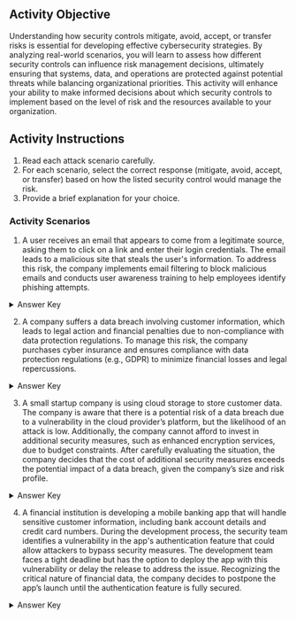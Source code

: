 ## Activity Objective
Understanding how security controls mitigate, avoid, accept, or transfer risks is essential for developing effective cybersecurity strategies. By analyzing real-world scenarios, you will learn to assess how different security controls can influence risk management decisions, ultimately ensuring that systems, data, and operations are protected against potential threats while balancing organizational priorities. This activity will enhance your ability to make informed decisions about which security controls to implement based on the level of risk and the resources available to your organization.

## Activity Instructions
1. Read each attack scenario carefully.
2. For each scenario, select the correct response (mitigate, avoid, accept, or transfer) based on how the listed security control would manage the risk.
3. Provide a brief explanation for your choice.

### Activity Scenarios
1. A user receives an email that appears to come from a legitimate source, asking them to click on a link and enter their login credentials. The email leads to a malicious site that steals the user's information. To address this risk, the company implements email filtering to block malicious emails and conducts user awareness training to help employees identify phishing attempts.
<details closed>
<summary>Answer Key</summary>
The use of email filtering and the implementation of user awareness training will help mitigate the risk of employee's falling for phishing attacks.
</details>

2. A company suffers a data breach involving customer information, which leads to legal action and financial penalties due to non-compliance with data protection regulations. To manage this risk, the company purchases cyber insurance and ensures compliance with data protection regulations (e.g., GDPR) to minimize financial losses and legal repercussions.
<details closed>
<summary>Answer Key</summary>
The use of cyber insurance will transer the risk the company faces due to a cyber attack.
</details>

3. A small startup company is using cloud storage to store customer data. The company is aware that there is a potential risk of a data breach due to a vulnerability in the cloud provider’s platform, but the likelihood of an attack is low. Additionally, the company cannot afford to invest in additional security measures, such as enhanced encryption services, due to budget constraints. After carefully evaluating the situation, the company decides that the cost of additional security measures exceeds the potential impact of a data breach, given the company’s size and risk profile.
<details closed>
<summary>Answer Key</summary>
The start up decided to accept the risk of a potential data breach by not purchasing or implementing any security controls to reduce or transfer the risk.
</details>

4.  A financial institution is developing a mobile banking app that will handle sensitive customer information, including bank account details and credit card numbers. During the development process, the security team identifies a vulnerability in the app's authentication feature that could allow attackers to bypass security measures. The development team faces a tight deadline but has the option to deploy the app with this vulnerability or delay the release to address the issue. Recognizing the critical nature of financial data, the company decides to postpone the app’s launch until the authentication feature is fully secured.
<details closed>
<summary>Answer Key</summary>
The company developing the banking app decided to avoid the risk of their being a potential data breach by postponing the app's launch until the security control could be fully implemented. 
</details>
